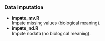 ### Data imputation
* **impute_mv.R**     
Impute missing values (biological meaning). 
* **impute_nd.R**     
Impute nodata (no biological meaning).  
